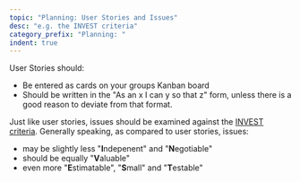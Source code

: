 ```yaml
---
topic: "Planning: User Stories and Issues"
desc: "e.g. the INVEST criteria"
category_prefix: "Planning: "
indent: true
---
```


User Stories should:

* Be entered as cards on your groups Kanban board
* Should be written in the "As an x I can y so that z" form, unless there is a good reason to deviate from that format.

Just like user stories, issues should be examined against the [INVEST criteria](/topics/user_stories_invest/).
Generally speaking, as compared to user stories, issues:

* may be slightly less "**I**ndepenent" and "**N**egotiable"
* should be equally "**V**aluable"
* even more "**E**stimatable", "**S**mall" and "**T**estable"


